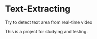 # Text-Extracting
Try to detect text area from real-time video

This is a project for studying and testing.
